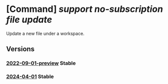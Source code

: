 # [Command] _support no-subscription file update_

Update a new file under a workspace.

## Versions

### [2022-09-01-preview](/Resources/mgmt-plane/L3Byb3ZpZGVycy9taWNyb3NvZnQuc3VwcG9ydC9maWxld29ya3NwYWNlcy97fS9maWxlcy97fQ==/2022-09-01-preview.xml) **Stable**

<!-- mgmt-plane /providers/microsoft.support/fileworkspaces/{}/files/{} 2022-09-01-preview -->

### [2024-04-01](/Resources/mgmt-plane/L3Byb3ZpZGVycy9taWNyb3NvZnQuc3VwcG9ydC9maWxld29ya3NwYWNlcy97fS9maWxlcy97fQ==/2024-04-01.xml) **Stable**

<!-- mgmt-plane /providers/microsoft.support/fileworkspaces/{}/files/{} 2024-04-01 -->
